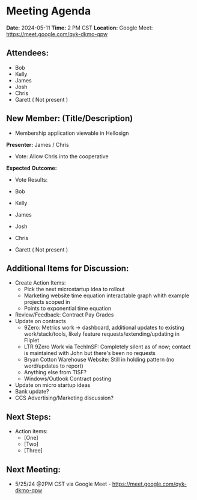 # Meeting Agenda

**Date:**  2024-05-11
**Time:**   2 PM CST
**Location:**  Google Meet: https://meet.google.com/qyk-dkmo-qpw

## Attendees:   
- Bob
- Kelly
- James
- Josh
- Chris
- Garett ( Not present )

## New Member: (Title/Description)

- Membership application viewable in Hellosign

**Presenter:** James / Chris

- Vote: Allow Chris into the cooperative

**Expected Outcome:**

- Vote Results: 

- Bob
- Kelly
- James
- Josh
- Chris
- Garett ( Not present )

## Additional Items for Discussion:

- Create Action Items: 
    - Pick the next microstartup idea to rollout
    - Marketing website time equation interactable graph whith example projects scoped in
    - Points to exponential time equation
- Review/Feedback: Contract Pay Grades
- Update on contracts
  - 9Zero: Metrics work -> dashboard, additional updates to existing work/stack/tools, likely feature requests/extending/updating in Fliplet
  - LTR 9Zero Work via TechInSF: Completely silent as of now; contact is maintained with John but there's been no requests
  - Bryan Cotton Warehouse Website: Still in holding pattern (no word/updates to report)
  - Anything else from TISF?
  - Windows/Outlook Contract posting
- Update on micro startup ideas
- Bank update?
- CCS Advertising/Marketing discussion?

## Next Steps:

- Action items:
  - [One]
  - [Two]
  - [Three]

## Next Meeting:

- 5/25/24 @2PM CST via Google Meet - https://meet.google.com/qyk-dkmo-qpw
